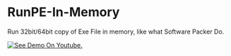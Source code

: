 # RunPE-In-Memory
Run 32bit/64bit copy of Exe File in memory, like what Software Packer Do.

[![See Demo On Youtube.](https://img.youtube.com/vi/PESJoHjMbHM/0.jpg)](https://www.youtube.com/watch?v=PESJoHjMbHM)
